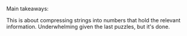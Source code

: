 Main takeaways:

This is about compressing strings into numbers that hold the relevant information. Underwhelming given the last puzzles, but it's done.
